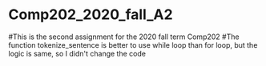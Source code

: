# Comp202_2020_fall_A2
#This is the second assignment for the 2020 fall term Comp202
#The function tokenize_sentence is better to use while loop than for loop, but the logic is same, so I didn't change the code
